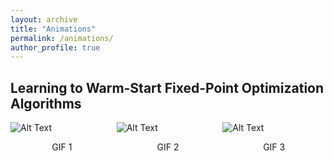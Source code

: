 ```yaml
---
layout: archive
title: "Animations"
permalink: /animations/
author_profile: true
---
```



<style>
a:link {
  color: #008CBA;
  background-color: white;
  text-decoration: none;
}
a:visited {
  color: #008CBA;
  background-color: white;
  text-decoration: none;
}
a:hover {
  color: #008CBA;
  background-color: white;
  text-decoration: none;
}
a:active {
  color: #008CBA;
  background-color: white;
  text-decoration: none;
}
</style>

## Learning to Warm-Start Fixed-Point Optimization Algorithms
<!-- <a href="{{rajivsambharya.github.io}}/animations/rollout_2_flight_learned.gif" download>
  Slides
</a>\ -->

<!-- <div style="display: flex; justify-content: space-between;">
  <div style="flex: 1;">
    <img src="{{rajivsambharya.github.io}}/animations/rollout_2_flight_nn_endless.gif" alt="Alt Text">
    <p style="text-align: center;">Nearest neighbor</p>
  </div>
  
  <div style="flex: 1;">
    <img src="{{rajivsambharya.github.io}}/animations/rollout_2_flight_ps_endless.gif" alt="Alt Text">
    <p style="text-align: center;">Previous solution</p>
  </div>
  
  <div style="flex: 1;">
    <img src="{{rajivsambharya.github.io}}/animations/rollout_2_flight_learned_endless.gif" alt="Alt Text">
    <p style="text-align: center;">Learned</p>
  </div> -->
<!-- </div> -->
<div style="display: flex; justify-content: space-around;">
  <div style="flex: 1; margin-right: 5px;">
    <img src="{{rajivsambharya.github.io}}/animations/rollout_2_flight_nn_endless.gif" alt="Alt Text">
    <p style="text-align: center;">GIF 1</p>
  </div>
  
  <div style="flex: 1; margin-right: 5px;">
    <img src="{{rajivsambharya.github.io}}/animations/rollout_2_flight_ps_endless.gif" alt="Alt Text">
    <p style="text-align: center;">GIF 2</p>
  </div>
  
  <div style="flex: 1;">
    <img src="{{rajivsambharya.github.io}}/animations/rollout_2_flight_learned_endless.gif" alt="Alt Text">
    <p style="text-align: center;">GIF 3</p>
  </div>
</div>